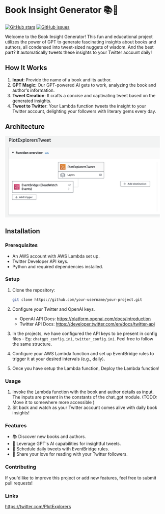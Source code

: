 

# Book Insight Generator 📚🚀

[![GitHub stars](https://img.shields.io/github/stars/Lutir/book-tweety)](https://github.com/Lutir/book-tweety/stargazers)
[![GitHub issues](https://img.shields.io/github/issues/Lutir/book-tweety)](https://github.com/Lutir/book-tweety/issues)

Welcome to the Book Insight Generator! This fun and educational project utilizes the power of GPT to generate fascinating insights about books and authors, all condensed into tweet-sized nuggets of wisdom. And the best part? It automatically tweets these insights to your Twitter account daily!

## How It Works

1. **Input**: Provide the name of a book and its author.
2. **GPT Magic**: Our GPT-powered AI gets to work, analyzing the book and author's information.
3. **Tweet Creation**: It crafts a concise and captivating tweet based on the generated insights.
4. **Tweet to Twitter**: Your Lambda function tweets the insight to your Twitter account, delighting your followers with literary gems every day.

## Architecture

<!-- Replace with your project's logo or banner -->
<p align="center">
  <img src="blob/Architecture.png" alt="AWS Architecture of how it works">
</p>

## Installation

### Prerequisites

- An AWS account with AWS Lambda set up.
- Twitter Developer API keys.
- Python and required dependencies installed.

### Setup

1. Clone the repository:

   ```bash
   git clone https://github.com/your-username/your-project.git
2. Configure your Twitter and OpenAI keys.
   - OpenAI API Docs: https://platform.openai.com/docs/introduction
   - Twitter API Docs: https://developer.twitter.com/en/docs/twitter-api
3. In the projects, we have configured the API keys to be present in config files - Eg: `chatgpt_config.ini`, `twitter_config.ini`. Feel free to follow the same structure.
4. Configure your AWS Lambda function and set up EventBridge rules to trigger it at your desired intervals (e.g., daily).
5. Once you have setup the Lambda function, Deploy the Lambda function!

### Usage

1. Invoke the Lambda function with the book and author details as input. The inputs are present in the constants of the chat_gpt module. (TODO: Move it to somewhere more accessible )
2. Sit back and watch as your Twitter account comes alive with daily book insights!

### Features

- 📚 Discover new books and authors.
- 🤖 Leverage GPT's AI capabilities for insightful tweets.
- 📅 Schedule daily tweets with EventBridge rules.
- 🚀 Share your love for reading with your Twitter followers.
  
### Contributing

If you'd like to improve this project or add new features, feel free to submit pull requests!

### Links
https://twitter.com/PlotExplorers




